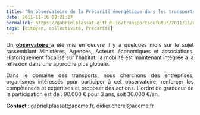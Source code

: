 ```yaml
---
title: "Un observatoire de la Précarité énergétique dans les transports - Appel à Participation"
date: 2011-11-16 09:21:27
permalink: https://gabrielplassat.github.io/transportsdufutur/2011/11/un-observatoire-de-la-precarite-energetique-dans-les-transports-appel-a-participation.html
tags: [citoyen, collectivité, Précarité]
---
```


<p style="text-align: justify">Un <a href="http://www.developpement-durable.gouv.fr/L-Observatoire-national-de-la,21540.html" target="_blank"><strong>observatoire </strong></a>a été mis en oeuvre il y a quelques mois sur le sujet rassemblant Ministères, Agences, Acteurs économiques et associations. Historiquement focalisé sur l'habitat, la mobilité est maintenant intégrée à la réflexion dans une approche plus globale.</p> <p style="text-align: justify">Dans le domaine des transports, nous cherchons des entreprises, organismes intéressés pour participer à cet observatoire, renforcer les compétences et expertises et proposer des actions. L'ordre de grandeur de la participation est de : 90.000 € pour 3 ans, soit 30.000 €/an.</p> <p style="text-align: justify"><strong>Contact </strong>: gabriel.plassat@ademe.fr, didier.cherel@ademe.fr</p>
